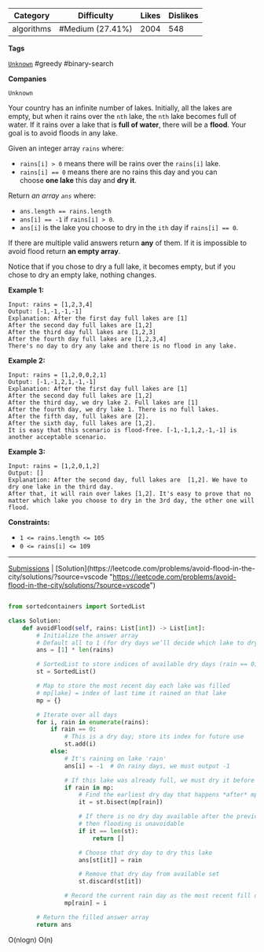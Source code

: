 | Category   | Difficulty       | Likes | Dislikes |
| ---------- | ---------------- | ----- | -------- |
| algorithms | #Medium (27.41%) | 2004  | 548      |

**Tags**

[`Unknown`](https://leetcode.com/tag/Unknown?source=vscode "https://leetcode.com/tag/Unknown?source=vscode") #greedy #binary-search 

**Companies**

`Unknown`

Your country has an infinite number of lakes. Initially, all the lakes are empty, but when it rains over the `nth` lake, the `nth` lake becomes full of water. If it rains over a lake that is **full of water**, there will be a **flood**. Your goal is to avoid floods in any lake.

Given an integer array `rains` where:

- `rains[i] > 0` means there will be rains over the `rains[i]` lake.
- `rains[i] == 0` means there are no rains this day and you can choose **one lake** this day and **dry it**.

Return _an array `ans`_ where:

- `ans.length == rains.length`
- `ans[i] == -1` if `rains[i] > 0`.
- `ans[i]` is the lake you choose to dry in the `ith` day if `rains[i] == 0`.

If there are multiple valid answers return **any** of them. If it is impossible to avoid flood return **an empty array**.

Notice that if you chose to dry a full lake, it becomes empty, but if you chose to dry an empty lake, nothing changes.

**Example 1:**

```
Input: rains = [1,2,3,4]
Output: [-1,-1,-1,-1]
Explanation: After the first day full lakes are [1]
After the second day full lakes are [1,2]
After the third day full lakes are [1,2,3]
After the fourth day full lakes are [1,2,3,4]
There's no day to dry any lake and there is no flood in any lake.
```

**Example 2:**

```
Input: rains = [1,2,0,0,2,1]
Output: [-1,-1,2,1,-1,-1]
Explanation: After the first day full lakes are [1]
After the second day full lakes are [1,2]
After the third day, we dry lake 2. Full lakes are [1]
After the fourth day, we dry lake 1. There is no full lakes.
After the fifth day, full lakes are [2].
After the sixth day, full lakes are [1,2].
It is easy that this scenario is flood-free. [-1,-1,1,2,-1,-1] is another acceptable scenario.
```

**Example 3:**

```
Input: rains = [1,2,0,1,2]
Output: []
Explanation: After the second day, full lakes are  [1,2]. We have to dry one lake in the third day.
After that, it will rain over lakes [1,2]. It's easy to prove that no matter which lake you choose to dry in the 3rd day, the other one will flood.
```

**Constraints:**

- `1 <= rains.length <= 105`
- `0 <= rains[i] <= 109`

---

[Submissions](https://leetcode.com/problems/avoid-flood-in-the-city/submissions/?source=vscode "https://leetcode.com/problems/avoid-flood-in-the-city/submissions/?source=vscode") | [Solution](https://leetcode.com/problems/avoid-flood-in-the-city/solutions/?source=vscode "https://leetcode.com/problems/avoid-flood-in-the-city/solutions/?source=vscode")


```python

from sortedcontainers import SortedList

class Solution:
    def avoidFlood(self, rains: List[int]) -> List[int]:
        # Initialize the answer array
        # Default all to 1 (for dry days we’ll decide which lake to dry)
        ans = [1] * len(rains)

        # SortedList to store indices of available dry days (rain == 0)
        st = SortedList()

        # Map to store the most recent day each lake was filled
        # mp[lake] = index of last time it rained on that lake
        mp = {}

        # Iterate over all days
        for i, rain in enumerate(rains):
            if rain == 0:
                # This is a dry day; store its index for future use
                st.add(i)
            else:
                # It's raining on lake 'rain'
                ans[i] = -1  # On rainy days, we must output -1

                # If this lake was already full, we must dry it before today
                if rain in mp:
                    # Find the earliest dry day that happens *after* mp[rain]
                    it = st.bisect(mp[rain])

                    # If there is no dry day available after the previous rain
                    # then flooding is unavoidable
                    if it == len(st):
                        return []

                    # Choose that dry day to dry this lake
                    ans[st[it]] = rain

                    # Remove that dry day from available set
                    st.discard(st[it])

                # Record the current rain day as the most recent fill of this lake
                mp[rain] = i

        # Return the filled answer array
        return ans

```

O(nlogn)
O(n)